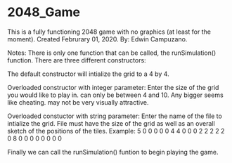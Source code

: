 # 2048_Game
This is a fully functioning 2048 game with no graphics (at least for the moment).
Created Februrary 01, 2020.
By: Edwin Campuzano.

Notes:
There is only one function that can be called, the runSimulation() function.
There are three different constructors:

  The default constructor will intialize the grid to a 4 by 4.
  
  Overloaded constructor with integer parameter: Enter the size of the grid you would like to play in.
    can only be between 4 and 10. Any bigger seems like cheating. may not be very visually attractive.
    
  Overloaded constuctor with string parameter: Enter the name of the file to intialize the grid. File must have 
    the size of the grid as well as an overall sketch of the positions of the tiles. 
    Example: 5
             0 0 0 0 0
             4 4 0 0 0
             2 2 2 2 2
             0 8 0 0 0
             0 0 0 0 0
  
  Finally we can call the runSimulation() funtion to begin playing the game.
